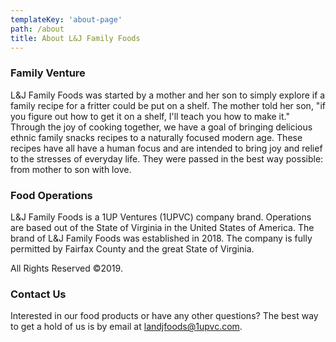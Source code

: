 ```yaml
---
templateKey: 'about-page'
path: /about
title: About L&J Family Foods
---
```

### Family Venture
L&J Family Foods was started by a mother and her son to simply explore if a family recipe for a fritter could be put on a shelf.  The mother told her son, "if you figure out how to get it on a shelf, I'll teach you how to make it." Through the joy of cooking together, we have a goal of bringing delicious ethnic family snacks recipes to a naturally focused modern age.  These recipes have all have a human focus and are intended to bring joy and relief to the stresses of everyday life. They were passed in the best way possible: from mother to son with love.

### Food Operations
L&J Family Foods is a 1UP Ventures (1UPVC) company brand.  Operations are based out of the State of Virginia in the United States of America. The brand of L&J Family Foods was established in 2018.  The company is fully permitted by Fairfax County and the great State of Virginia.  

All Rights Reserved ©2019.

### Contact Us
Interested in our food products or have any other questions? The best way to get a hold of us is by email at [landjfoods@1upvc.com](landjfoods@1upvc.com).
